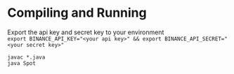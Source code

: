 # Compiling and Running
Export the api key and secret key to your environment \
`export BINANCE_API_KEY="<your api key>" && export BINANCE_API_SECRET="<your secret key>"` 

`javac *.java`\
`java Spot`
